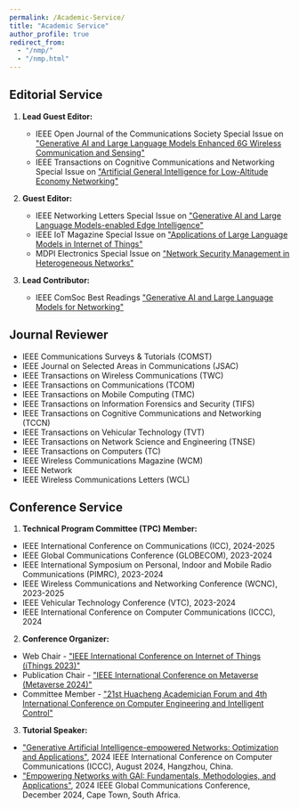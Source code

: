 ```yaml
---
permalink: /Academic-Service/
title: "Academic Service"
author_profile: true
redirect_from: 
  - "/nmp/"
  - "/nmp.html"
---
```

## Editorial Service
1. **Lead Guest Editor:**
   - IEEE Open Journal of the Communications Society Special Issue on ["Generative AI and Large Language Models Enhanced 6G Wireless Communication and Sensing"](https://www.comsoc.org/publications/journals/ieee-ojcoms/cfp/generative-ai-and-large-language-models-enhanced-6g-wireless)
   - IEEE Transactions on Cognitive Communications and Networking Special Issue on ["Artificial General Intelligence for Low-Altitude Economy Networking"](https://www.comsoc.org/publications/journals/ieee-tccn/cfp/artificial-general-intelligence-low-altitude-economy-networking)
    
2. **Guest Editor:**
   - IEEE Networking Letters Special Issue on ["Generative AI and Large Language Models-enabled Edge Intelligence"](https://www.comsoc.org/publications/journals/ieee-lnet/cfp/generative-ai-and-large-language-models-enabled-edge)
   - IEEE IoT Magazine Special Issue on ["Applications of Large Language Models in Internet of Things"](https://www.comsoc.org/publications/magazines/ieee-internet-things-magazine/cfp/applications-large-language-models)
   - MDPI Electronics Special Issue on ["Network Security Management in Heterogeneous Networks"](https://www.mdpi.com/journal/electronics/special_issues/IL4N9306O0)
     
3. **Lead Contributor:**
   - IEEE ComSoc Best Readings ["Generative AI and Large Language Models for Networking"](https://www.comsoc.org/publications/best-readings/generative-ai-and-large-language-models-networking)

## Journal Reviewer
* IEEE Communications Surveys & Tutorials (COMST)
* IEEE Journal on Selected Areas in Communications (JSAC)
* IEEE Transactions on Wireless Communications (TWC)
* IEEE Transactions on Communications (TCOM)
* IEEE Transactions on Mobile Computing (TMC)
* IEEE Transactions on Information Forensics and Security (TIFS)
* IEEE Transactions on Cognitive Communications and Networking (TCCN)
* IEEE Transactions on Vehicular Technology (TVT)
* IEEE Transactions on Network Science and Engineering (TNSE)
* IEEE Transactions on Computers (TC)
* IEEE Wireless Communications Magazine (WCM)
* IEEE Network
* IEEE Wireless Communications Letters (WCL)

## Conference Service
1. **Technical Program Committee (TPC) Member:**
  * IEEE International Conference on Communications (ICC), 2024-2025
  * IEEE Global Communications Conference (GLOBECOM), 2023-2024
  * IEEE International Symposium on Personal, Indoor and Mobile Radio Communications (PIMRC), 2023-2024
  * IEEE Wireless Communications and Networking Conference (WCNC), 2023-2025
  * IEEE Vehicular Technology Conference (VTC), 2023-2024
  * IEEE International Conference on Computer Communications (ICCC), 2024
2. **Conference Organizer:**
  * Web Chair - ["IEEE International Conference on Internet of Things (iThings 2023)"](http://ieee-cybermatics.org/2023/ithings/oc.php)
  * Publication Chair - ["IEEE International Conference on Metaverse (Metaverse 2024)"](https://www.ieee-smart-world.org/2024/metaverse/cmt.php)
  * Committee Member - ["21st Huacheng Academician Forum and 4th International Conference on Computer Engineering and Intelligent Control"](https://www.icceic.org/Committee)
3. **Tutorial Speaker:**
* ["Generative Artificial Intelligence-empowered Networks: Optimization and Applications"](https://iccc2024.ieee-iccc.org/program/tutorials-0), 2024 IEEE International Conference on Computer Communications (ICCC), August 2024, Hangzhou, China.
* ["Empowering Networks with GAI: Fundamentals, Methodologies, and Applications"](https://globecom2024.ieee-globecom.org/program/tutorials/thursday-morning-tutorials#TUT17), 2024 IEEE Global Communications Conference, December 2024, Cape Town, South Africa.
